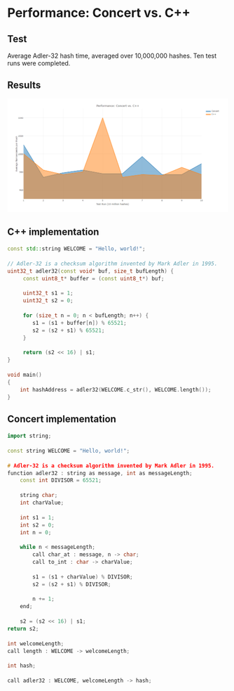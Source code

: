 # Performance: Concert vs. C++

## Test

Average Adler-32 hash time, averaged over 10,000,000 hashes. Ten test runs were completed.

## Results

![Concert vs. C++ Graph](https://raw.githubusercontent.com/puckowski/concert/master/Performance%20Concert%20vs%20C%2B%2B.png)

## C++ implementation

```cpp
const std::string WELCOME = "Hello, world!";

// Adler-32 is a checksum algorithm invented by Mark Adler in 1995.
uint32_t adler32(const void* buf, size_t bufLength) {
     const uint8_t* buffer = (const uint8_t*) buf;

     uint32_t s1 = 1;
     uint32_t s2 = 0;

     for (size_t n = 0; n < bufLength; n++) {
        s1 = (s1 + buffer[n]) % 65521;
        s2 = (s2 + s1) % 65521;
     }  
     
     return (s2 << 16) | s1;
}

void main()
{
    int hashAddress = adler32(WELCOME.c_str(), WELCOME.length());
}
```

## Concert implementation

```cpp
import string;

const string WELCOME = "Hello, world!";

# Adler-32 is a checksum algorithm invented by Mark Adler in 1995.
function adler32 : string as message, int as messageLength;
    const int DIVISOR = 65521;

    string char;
    int charValue;
  
    int s1 = 1;
    int s2 = 0;
    int n = 0;
  
    while n < messageLength;
        call char_at : message, n -> char;
        call to_int : char -> charValue;
    
        s1 = (s1 + charValue) % DIVISOR;
        s2 = (s2 + s1) % DIVISOR;
    
        n += 1;
    end;
  
    s2 = (s2 << 16) | s1;
return s2;

int welcomeLength;
call length : WELCOME -> welcomeLength;

int hash;

call adler32 : WELCOME, welcomeLength -> hash;
```
